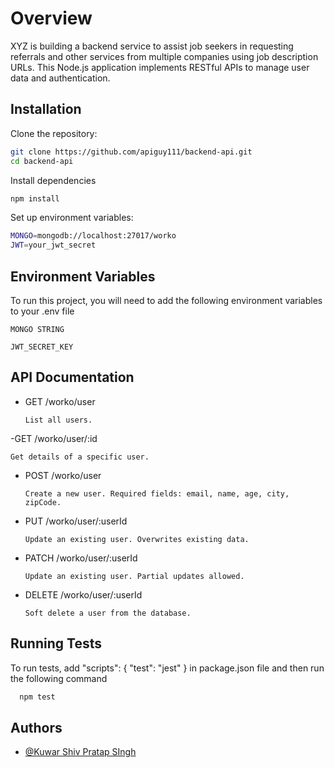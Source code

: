 
# Overview


XYZ is building a backend service to assist job seekers in requesting referrals and other services from multiple companies using job description URLs. This Node.js application implements RESTful APIs to manage user data and authentication.

## Installation

Clone the repository:


```bash
git clone https://github.com/apiguy111/backend-api.git
cd backend-api

```

Install dependencies
```bash
npm install

```

Set up environment variables:


```bash
MONGO=mongodb://localhost:27017/worko
JWT=your_jwt_secret
```
    
## Environment Variables

To run this project, you will need to add the following environment variables to your .env file

`MONGO STRING`

`JWT_SECRET_KEY`





## API Documentation


- GET /worko/user
     
      List all users.

-GET /worko/user/:id

    Get details of a specific user.

- POST /worko/user
            
      Create a new user. Required fields: email, name, age, city, zipCode.     

- PUT /worko/user/:userId

      Update an existing user. Overwrites existing data.

- PATCH /worko/user/:userId

      Update an existing user. Partial updates allowed.

- DELETE /worko/user/:userId

      Soft delete a user from the database.


## Running Tests

To run tests, add  "scripts": {
    "test": "jest"
  } in package.json file and then run the following command

```bash
  npm test
```



## Authors

- [@Kuwar Shiv Pratap SIngh](https://github.com/apiguy111)

